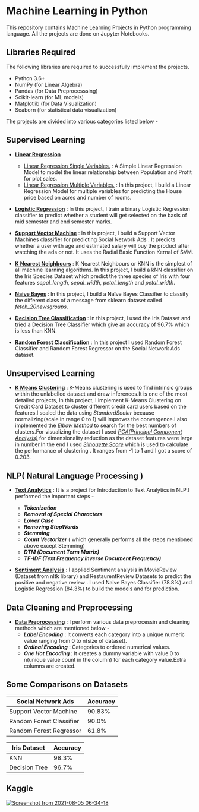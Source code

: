 # Machine Learning in Python 
This repository contains Machine Learning Projects in Python programming language. 
All the projects are done on Jupyter Notebooks.

## Libraries Required 
The following libraries are required to successfully implement the projects.
  - Python 3.6+
  - NumPy (for Linear Algebra)
  - Pandas (for Data Preprocesssing)
  - Scikit-learn (for ML models)
  - Matplotlib (for Data Visualization)
  - Seaborn (for statistical data visualization)

The projects are divided into various categories listed below -

## Supervised Learning 
  - [**Linear Regression**]()
     - [Linear Regression Single Variables.](https://github.com/suubh/Machine-Learning-in-Python/blob/master/Linear%20Regression/LinearRegressionSingle%20Variables.ipynb) : A Simple Linear Regression Model to model the linear relationship between Population and Profit for plot sales.
     - [Linear Regression Multiple Variables.](https://github.com/suubh/Machine-Learning-in-Python/blob/master/Linear%20Regression/LinearRegressionMultipleVariables.ipynb) : In this project, I build a Linear Regression Model for multiple variables for predicting the House price based on acres and number of rooms.
   
  - [**Logistic Regression**](https://github.com/suubh/Machine-Learning-in-Python/blob/master/Logistic%20Regression/Logistic/Untitled.ipynb) : In this project, I train a binary Logistic Regression classifier to predict whether a student will get selected on the basis of mid semester and end semester marks.
  
  - [**Support Vector Machine**](https://github.com/suubh/Machine-Learning-in-Python/blob/master/SVM/Untitled.ipynb) : In this project, I build a Support Vector Machines classifier for predicting Social Network Ads . It predicts whether a user with age and estimated salary will buy the product after watching the ads or not. It uses the Radial Basic Function Kernal of SVM. 
  
  - [**K Nearest Neighbours**](https://github.com/suubh/Machine-Learning-in-Python/blob/master/K-NN/Untitled.ipynb) : K Nearest Neighbours or KNN is the simplest of all machine learning algorithms. In this project, I build a kNN classifier on the Iris Species Dataset which predict the three species of Iris with four features *sepal_length, sepal_width, petal_length* and *petal_width*.
  
  - [**Naive Bayes**](https://github.com/suubh/Machine-Learning-in-Python/blob/master/TextClassification/Textclassification.ipynb) : In this project, I build a Naïve Bayes Classifier to classify the different class of a message from sklearn dataset called [*fetch_20newsgroups*](https://scikit-learn.org/stable/modules/generated/sklearn.datasets.fetch_20newsgroups.html).
  
  - [**Decision Tree Classification**](https://github.com/suubh/Machine-Learning-in-Python/blob/master/Decision%20Tree/Untitled.ipynb) :  In this project, I used the Iris Dataset and tried a Decision Tree Classifier which give an accuracy of 96.7% which is less than KNN.
  
  - [**Random Forest Classification**](https://github.com/suubh/Machine-Learning-in-Python/blob/master/RandomForest/RandomForest.ipynb) : In this project I used Random Forest Classifier and Random Forest Regressor on the Social Network Ads dataset. 

## Unsupervised Learning 
  - [**K Means Clustering**](https://github.com/suubh/Machine-Learning-in-Python/blob/master/K-means/creditcard.ipynb) : K-Means clustering is used to find intrinsic groups within the unlabelled dataset and draw inferences.It is one of the most detailed projects, In this project, I implement K-Means Clustering  on Credit Card Dataset to cluster different credit card users based on the features.I scaled the data using *StandardScaler* because normalizing(scale in range 0 to 1) will improves the convergence.I also implemented the [*Elbow Method*](https://en.wikipedia.org/wiki/Elbow_method_(clustering)) to search for the best numbers of clusters.For visualizing the dataset I used [*PCA(Principal Component Analysis)*](https://en.wikipedia.org/wiki/Principal_component_analysis) for dimensionality reduction as the dataset features were large in number.In the end I used [*Silhouette Score*]() which is used to calculate the performance of clustering . It ranges from -1 to 1 and I got a score of 0.203.

## NLP( Natural Language Processing )
  - [**Text Analytics**](https://github.com/suubh/Machine-Learning-in-Python/blob/master/TextAnalytics/textAnalytics.ipynb) : It is a project for Introduction to Text Analytics in NLP.I performed the important steps -
    - ***Tokenization***
    - ***Removal of Special Characters***
    - ***Lower Case***
    - ***Removing StopWords***
    - ***Stemming*** 
    - ***Count Vectorizer***  ( which generally performs all the steps mentioned above except Stemming)
    - ***DTM (Document Term Matrix)***
    - ***TF-IDF (Text Frequency Inverse Document Frequency)***
    
  - [**Sentiment Analysis**](https://github.com/suubh/Machine-Learning-in-Python/tree/master/Sentiment%20Analysis) : I applied Sentiment analysis in MovieReview (Dataset from nltk library) and RestaurentReview Datasets to predict the positive and negative review . I used Naive Bayes Classifier (78.8%) and Logistic Regression (84.3%) to build the models and for prediction. 
 
## Data Cleaning and Preprocessing
  - [**Data Preprocessing**](https://github.com/suubh/Machine-Learning-in-Python/blob/master/Data%20Preprocessing/Untitled.ipynb) : I perform various data preprocessin and cleaning methods which are mentioned below -
    - ***Label Encoding*** : It converts each category into a unique numeric value ranging from 0 to n(size of dataset).
    - ***Ordinal Encoding*** : Categories to ordered numerical values.
    - ***One Hot Encoding*** : It creates a dummy variable with value 0 to n(unique value count in the column) for each category value.Extra columns are created.

## Some Comparisons on Datasets
 
| **Social Network Ads**     | **Accuracy**|
| ----------- | ----------- |
| Support Vector Machine     | 90.83%     |
| Random Forest Classifier   | 90.0%      |
| Random Forest Regressor    | 61.8%      |

| **Iris Dataset**     | **Accuracy** |
| ----------- | ----------- |
| KNN     | 98.3%     |
| Decision Tree   | 96.7%      |

## Kaggle
<a href="https://kaggle.com/shub99">
  
![Screenshot from 2021-08-05 06-34-18](https://user-images.githubusercontent.com/47265493/128275262-3e8c18c3-3710-4fbf-aff6-7d511bf1a7fb.png)
</a>




